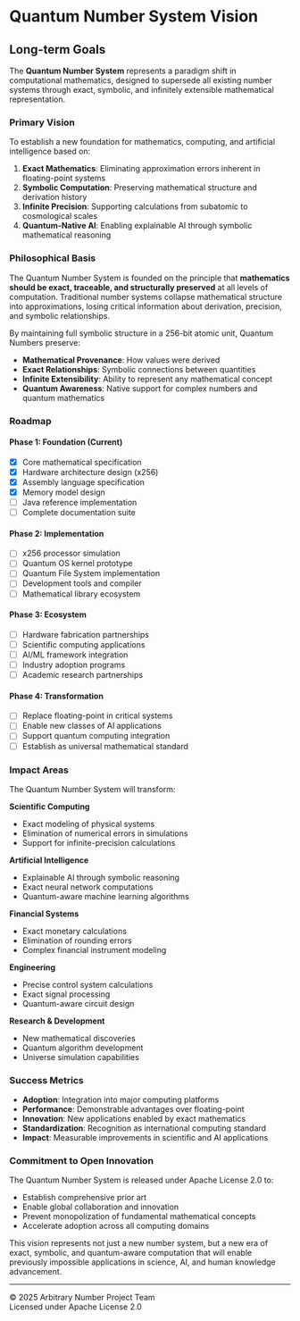 # Quantum Number System Vision

## Long-term Goals

The **Quantum Number System** represents a paradigm shift in computational mathematics, designed to supersede all existing number systems through exact, symbolic, and infinitely extensible mathematical representation.

### Primary Vision

To establish a new foundation for mathematics, computing, and artificial intelligence based on:

1. **Exact Mathematics**: Eliminating approximation errors inherent in floating-point systems
2. **Symbolic Computation**: Preserving mathematical structure and derivation history
3. **Infinite Precision**: Supporting calculations from subatomic to cosmological scales
4. **Quantum-Native AI**: Enabling explainable AI through symbolic mathematical reasoning

### Philosophical Basis

The Quantum Number System is founded on the principle that **mathematics should be exact, traceable, and structurally preserved** at all levels of computation. Traditional number systems collapse mathematical structure into approximations, losing critical information about derivation, precision, and symbolic relationships.

By maintaining full symbolic structure in a 256-bit atomic unit, Quantum Numbers preserve:
- **Mathematical Provenance**: How values were derived
- **Exact Relationships**: Symbolic connections between quantities  
- **Infinite Extensibility**: Ability to represent any mathematical concept
- **Quantum Awareness**: Native support for complex numbers and quantum mathematics

### Roadmap

#### Phase 1: Foundation (Current)
- [x] Core mathematical specification
- [x] Hardware architecture design (x256)
- [x] Assembly language specification
- [x] Memory model design
- [ ] Java reference implementation
- [ ] Complete documentation suite

#### Phase 2: Implementation
- [ ] x256 processor simulation
- [ ] Quantum OS kernel prototype
- [ ] Quantum File System implementation
- [ ] Development tools and compiler
- [ ] Mathematical library ecosystem

#### Phase 3: Ecosystem
- [ ] Hardware fabrication partnerships
- [ ] Scientific computing applications
- [ ] AI/ML framework integration
- [ ] Industry adoption programs
- [ ] Academic research partnerships

#### Phase 4: Transformation
- [ ] Replace floating-point in critical systems
- [ ] Enable new classes of AI applications
- [ ] Support quantum computing integration
- [ ] Establish as universal mathematical standard

### Impact Areas

The Quantum Number System will transform:

**Scientific Computing**
- Exact modeling of physical systems
- Elimination of numerical errors in simulations
- Support for infinite-precision calculations

**Artificial Intelligence**
- Explainable AI through symbolic reasoning
- Exact neural network computations
- Quantum-aware machine learning algorithms

**Financial Systems**
- Exact monetary calculations
- Elimination of rounding errors
- Complex financial instrument modeling

**Engineering**
- Precise control system calculations
- Exact signal processing
- Quantum-aware circuit design

**Research & Development**
- New mathematical discoveries
- Quantum algorithm development
- Universe simulation capabilities

### Success Metrics

- **Adoption**: Integration into major computing platforms
- **Performance**: Demonstrable advantages over floating-point
- **Innovation**: New applications enabled by exact mathematics
- **Standardization**: Recognition as international computing standard
- **Impact**: Measurable improvements in scientific and AI applications

### Commitment to Open Innovation

The Quantum Number System is released under Apache License 2.0 to:
- Establish comprehensive prior art
- Enable global collaboration and innovation
- Prevent monopolization of fundamental mathematical concepts
- Accelerate adoption across all computing domains

This vision represents not just a new number system, but a new era of exact, symbolic, and quantum-aware computation that will enable previously impossible applications in science, AI, and human knowledge advancement.

---

© 2025 Arbitrary Number Project Team  
Licensed under Apache License 2.0
